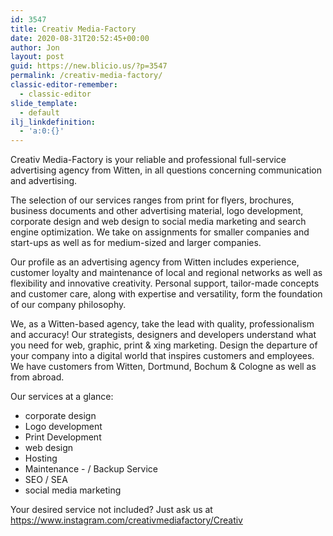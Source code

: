 ```yaml
---
id: 3547
title: Creativ Media-Factory
date: 2020-08-31T20:52:45+00:00
author: Jon
layout: post
guid: https://new.blicio.us/?p=3547
permalink: /creativ-media-factory/
classic-editor-remember:
  - classic-editor
slide_template:
  - default
ilj_linkdefinition:
  - 'a:0:{}'
---
```

Creativ Media-Factory is your reliable and professional full-service advertising agency from Witten, in all questions concerning communication and advertising.

The selection of our services ranges from print for flyers, brochures, business documents and other advertising material, logo development, corporate design and web design to social media marketing and search engine optimization. We take on assignments for smaller companies and start-ups as well as for medium-sized and larger companies. 

Our profile as an advertising agency from Witten includes experience, customer loyalty and maintenance of local and regional networks as well as flexibility and innovative creativity. Personal support, tailor-made concepts and customer care, along with expertise and versatility, form the foundation of our company philosophy.

We, as a Witten-based agency, take the lead with quality, professionalism and accuracy! Our strategists, designers and developers understand what you need for web, graphic, print & xing marketing. Design the departure of your company into a digital world that inspires customers and employees. We have customers from Witten, Dortmund, Bochum & Cologne as well as from abroad.

Our services at a glance:

  * corporate design
  * Logo development
  * Print Development
  * web design
  * Hosting
  * Maintenance - / Backup Service
  * SEO / SEA
  * social media marketing

Your desired service not included? Just ask us at <https://www.instagram.com/creativmediafactory/Creativ>